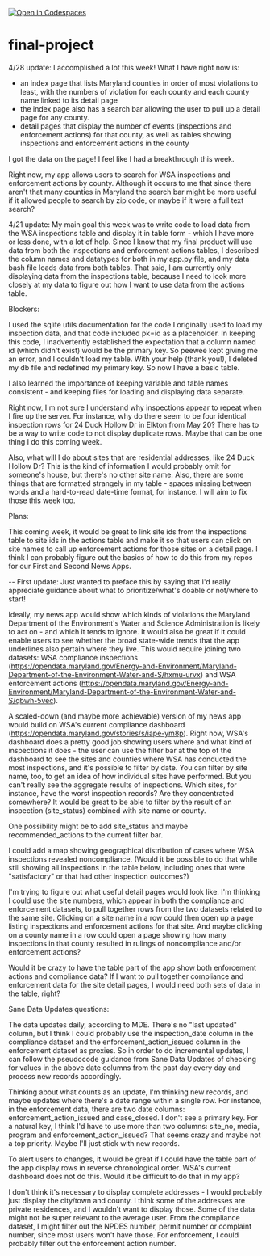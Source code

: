 [![Open in Codespaces](https://classroom.github.com/assets/launch-codespace-7f7980b617ed060a017424585567c406b6ee15c891e84e1186181d67ecf80aa0.svg)](https://classroom.github.com/open-in-codespaces?assignment_repo_id=10834836)
# final-project

4/28 update: I accomplished a lot this week! What I have right now is:
- an index page that lists Maryland counties in order of most violations to least, with the numbers of violation for each county and each county name linked to its detail page 
- the index page also has a search bar allowing the user to pull up a detail page for any county.
- detail pages that display the number of events (inspections and enforcement actions) for that county, as well as tables showing inspections and enforcement actions in the county

I got the data on the page! I feel like I had a breakthrough this week.

Right now, my app allows users to search for WSA inspections and enforcement actions by county. Although it occurs to me that since there aren't that many counties in Maryland the search bar might be more useful if it allowed people to search by zip code, or maybe if it were a full text search?



4/21 update: My main goal this week was to write code to load data from the WSA inspections table and display it in table form - which I have more or less done, with a lot of help. Since I know that my final product will use data from both the inspections and enforcement actions tables, I described the column names and datatypes for both in my app.py file, and my data bash file loads data from both tables. That said, I am currently only displaying data from the inspections table, because I need to look more closely at my data to figure out how I want to use data from the actions table.

Blockers: 

I used the sqlite utils documentation for the code I originally used to load my inspection data, and that code included pk=id as a placeholder. In keeping this code, I inadvertently established the expectation that a column named id (which didn't exist) would be the primary key. So peewee kept giving me an error, and I couldn't load my table. With your help (thank you!), I deleted my db file and redefined my primary key. So now I have a basic table. 

I also learned the importance of keeping variable and table names consistent - and keeping files for loading and displaying data separate. 

Right now, I'm not sure I understand why inspections appear to repeat when I fire up the server. For instance, why do there seem to be four identical inspection rows for 24 Duck Hollow Dr in Elkton from May 20? There has to be a way to write code to not display duplicate rows. Maybe that can be one thing I do this coming week.

Also, what will I do about sites that are residential addresses, like 24 Duck Hollow Dr? This is the kind of information I would probably omit for someone's house, but there's no other site name. Also, there are some things that are formatted strangely in my table - spaces missing between words and a hard-to-read date-time format, for instance. I will aim to fix those this week too.

Plans: 

This coming week, it would be great to link site ids from the inspections table to site ids in the actions table and make it so that users can click on site names to call up enforcement actions for those sites on a detail page. I think I can probably figure out the basics of how to do this from my repos for our First and Second News Apps.

--
First update:
Just wanted to preface this by saying that I'd really appreciate guidance about what to prioritize/what's doable or not/where to start!

Ideally, my news app would show which kinds of violations the Maryland Department of the Environment's Water and Science Administration is likely to act on - and which it tends to ignore. It would also be great if it could enable users to see whether the broad state-wide trends that the app underlines also pertain where they live. This would require joining two datasets: WSA compliance inspections (https://opendata.maryland.gov/Energy-and-Environment/Maryland-Department-of-the-Environment-Water-and-S/hxmu-urvx) and WSA enforcement actions (https://opendata.maryland.gov/Energy-and-Environment/Maryland-Department-of-the-Environment-Water-and-S/qbwh-5vec). 

A scaled-down (and maybe more achievable) version of my news app would build on WSA's current compliance dashboard (https://opendata.maryland.gov/stories/s/iape-ym8p). Right now, WSA's dashboard does a pretty good job showing users where and what kind of inspections it does - the user can use the filter bar at the top of the dashboard to see the sites and counties where WSA has conducted the most inspections, and it's possible to filter by date. You can filter by site name, too, to get an idea of how individual sites have performed. But you can't really see the aggregate results of inspections. Which sites, for instance, have the worst inspection records? Are they concentrated somewhere? It would be great to be able to filter by the result of an inspection (site_status) combined with site name or county.

One possibility might be to add site_status and maybe recommended_actions to the current filter bar.

I could add a map showing geographical distribution of cases where WSA inspections revealed noncompliance. (Would it be possible to do that while still showing all inspections in the table below, including ones that were "satisfactory" or that had other inspection outcomes?)

I'm trying to figure out what useful detail pages would look like. I'm thinking I could use the site numbers, which appear in both the compliance and enforcement datasets, to pull together rows from the two datasets related to the same site. Clicking on a site name in a row could then open up a page listing inspections and enforcement actions for that site. And maybe clicking on a county name in a row could open a page showing how many inspections in that county resulted in rulings of noncompliance and/or enforcement actions?

Would it be crazy to have the table part of the app show both enforcement actions and compliance data? If I want to pull together compliance and enforcement data for the site detail pages, I would need both sets of data in the table, right?

Sane Data Updates questions:

The data updates daily, according to MDE. There's no "last updated" column, but I think I could probably use the inspection_date column in the compliance dataset and the enforcement_action_issued column in the enforcement dataset as proxies. So in order to do incremental updates, I can follow the pseudocode guidance from Sane Data Updates of checking for values in the above date columns from the past day every day and process new records accordingly. 

Thinking about what counts as an update, I'm thinking new records, and maybe updates where there's a date range within a single row. For instance, in the enforcement data, there are two date columns: enforcement_action_issued and case_closed. I don't see a primary key. For a natural key, I think I'd have to use more than two columns: site_no, media, program and enforcement_action_issued? That seems crazy and maybe not a top priority. Maybe I'll just stick with new records.

To alert users to changes, it would be great if I could have the table part of the app display rows in reverse chronological order. WSA's current dashboard does not do this. Would it be difficult to do that in my app?

I don't think it's necessary to display complete addresses - I would probably just display the city/town and county. I think some of the addresses are private residences, and I wouldn't want to display those. Some of the data might not be super relevant to the average user. From the compliance dataset, I might filter out the NPDES number, permit number or complaint number, since most users won't have those. For enforcement, I could probably filter out the enforcement action number.

